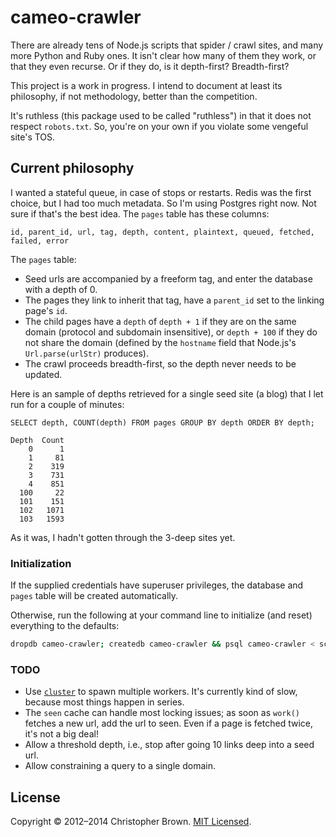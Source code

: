 # cameo-crawler

There are already tens of Node.js scripts that spider / crawl sites, and many more Python and Ruby ones.
It isn't clear how many of them they work, or that they even recurse.
Or if they do, is it depth-first? Breadth-first?

This project is a work in progress. I intend to document at least its philosophy, if not methodology,
better than the competition.

It's ruthless (this package used to be called "ruthless") in that it does not respect `robots.txt`.
So, you're on your own if you violate some vengeful site's TOS.


## Current philosophy

I wanted a stateful queue, in case of stops or restarts. Redis was the first choice, but I had too much metadata.
So I'm using Postgres right now. Not sure if that's the best idea. The `pages` table has these columns:

    id, parent_id, url, tag, depth, content, plaintext, queued, fetched, failed, error

The `pages` table:

- Seed urls are accompanied by a freeform tag, and enter the database with a depth of 0.
- The pages they link to inherit that tag, have a `parent_id` set to the linking page's `id`.
- The child pages have a `depth` of `depth + 1` if they are on the same domain (protocol and subdomain insensitive),
  or `depth + 100` if they do not share the domain (defined by the `hostname` field that Node.js's `Url.parse(urlStr)` produces).
- The crawl proceeds breadth-first, so the depth never needs to be updated.

Here is an sample of depths retrieved for a single seed site (a blog) that I let run for a couple of minutes:

    SELECT depth, COUNT(depth) FROM pages GROUP BY depth ORDER BY depth;

    Depth  Count
        0      1
        1     81
        2    319
        3    731
        4    851
      100     22
      101    151
      102   1071
      103   1593

As it was, I hadn't gotten through the 3-deep sites yet.


### Initialization

If the supplied credentials have superuser privileges, the database and `pages` table will be created automatically.

Otherwise, run the following at your command line to initialize (and reset) everything to the defaults:

```bash
dropdb cameo-crawler; createdb cameo-crawler && psql cameo-crawler < schema.sql
```

### TODO

* Use [`cluster`](http://nodejs.org/api/cluster.html) to spawn multiple workers.
  It's currently kind of slow, because most things happen in series.
* The `seen` cache can handle most locking issues; as soon as `work()` fetches a new url, add the url to seen.
  Even if a page is fetched twice, it's not a big deal!
* Allow a threshold depth, i.e., stop after going 10 links deep into a seed url.
* Allow constraining a query to a single domain.


## License

Copyright © 2012–2014 Christopher Brown. [MIT Licensed](LICENSE).
